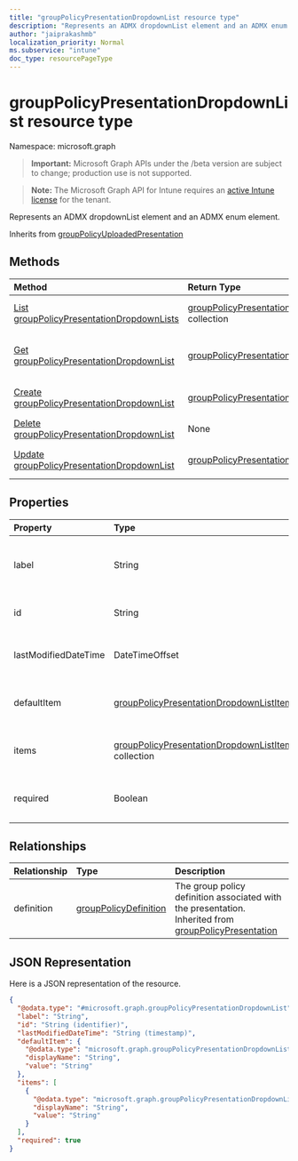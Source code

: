 ```yaml
---
title: "groupPolicyPresentationDropdownList resource type"
description: "Represents an ADMX dropdownList element and an ADMX enum element."
author: "jaiprakashmb"
localization_priority: Normal
ms.subservice: "intune"
doc_type: resourcePageType
---
```


# groupPolicyPresentationDropdownList resource type

Namespace: microsoft.graph
> **Important:** Microsoft Graph APIs under the /beta version are subject to change; production use is not supported.

> **Note:** The Microsoft Graph API for Intune requires an [active Intune license](https://go.microsoft.com/fwlink/?linkid=839381) for the tenant.


Represents an ADMX dropdownList element and an ADMX enum element.


Inherits from [groupPolicyUploadedPresentation](../resources/intune-grouppolicy-grouppolicyuploadedpresentation.md)

## Methods
|Method|Return Type|Description|
|:---|:---|:---|
|[List groupPolicyPresentationDropdownLists](../api/intune-grouppolicy-grouppolicypresentationdropdownlist-list.md)|[groupPolicyPresentationDropdownList](../resources/intune-grouppolicy-grouppolicypresentationdropdownlist.md) collection|List properties and relationships of the [groupPolicyPresentationDropdownList](../resources/intune-grouppolicy-grouppolicypresentationdropdownlist.md) objects.|
|[Get groupPolicyPresentationDropdownList](../api/intune-grouppolicy-grouppolicypresentationdropdownlist-get.md)|[groupPolicyPresentationDropdownList](../resources/intune-grouppolicy-grouppolicypresentationdropdownlist.md)|Read properties and relationships of the [groupPolicyPresentationDropdownList](../resources/intune-grouppolicy-grouppolicypresentationdropdownlist.md) object.|
|[Create groupPolicyPresentationDropdownList](../api/intune-grouppolicy-grouppolicypresentationdropdownlist-create.md)|[groupPolicyPresentationDropdownList](../resources/intune-grouppolicy-grouppolicypresentationdropdownlist.md)|Create a new [groupPolicyPresentationDropdownList](../resources/intune-grouppolicy-grouppolicypresentationdropdownlist.md) object.|
|[Delete groupPolicyPresentationDropdownList](../api/intune-grouppolicy-grouppolicypresentationdropdownlist-delete.md)|None|Deletes a [groupPolicyPresentationDropdownList](../resources/intune-grouppolicy-grouppolicypresentationdropdownlist.md).|
|[Update groupPolicyPresentationDropdownList](../api/intune-grouppolicy-grouppolicypresentationdropdownlist-update.md)|[groupPolicyPresentationDropdownList](../resources/intune-grouppolicy-grouppolicypresentationdropdownlist.md)|Update the properties of a [groupPolicyPresentationDropdownList](../resources/intune-grouppolicy-grouppolicypresentationdropdownlist.md) object.|

## Properties
|Property|Type|Description|
|:---|:---|:---|
|label|String|Localized text label for any presentation entity. The default value is empty. Inherited from [groupPolicyPresentation](../resources/intune-grouppolicy-grouppolicypresentation.md)|
|id|String|Key of the entity. Inherited from [groupPolicyPresentation](../resources/intune-grouppolicy-grouppolicypresentation.md)|
|lastModifiedDateTime|DateTimeOffset|The date and time the entity was last modified. Inherited from [groupPolicyPresentation](../resources/intune-grouppolicy-grouppolicypresentation.md)|
|defaultItem|[groupPolicyPresentationDropdownListItem](../resources/intune-grouppolicy-grouppolicypresentationdropdownlistitem.md)|Localized string value identifying the default choice of the list of items.|
|items|[groupPolicyPresentationDropdownListItem](../resources/intune-grouppolicy-grouppolicypresentationdropdownlistitem.md) collection|Represents a set of localized display names and their associated values.|
|required|Boolean|Requirement to enter a value in the parameter box. The default value is false.|

## Relationships
|Relationship|Type|Description|
|:---|:---|:---|
|definition|[groupPolicyDefinition](../resources/intune-grouppolicy-grouppolicydefinition.md)|The group policy definition associated with the presentation. Inherited from [groupPolicyPresentation](../resources/intune-grouppolicy-grouppolicypresentation.md)|

## JSON Representation
Here is a JSON representation of the resource.
<!-- {
  "blockType": "resource",
  "keyProperty": "id",
  "@odata.type": "microsoft.graph.groupPolicyPresentationDropdownList"
}
-->
``` json
{
  "@odata.type": "#microsoft.graph.groupPolicyPresentationDropdownList",
  "label": "String",
  "id": "String (identifier)",
  "lastModifiedDateTime": "String (timestamp)",
  "defaultItem": {
    "@odata.type": "microsoft.graph.groupPolicyPresentationDropdownListItem",
    "displayName": "String",
    "value": "String"
  },
  "items": [
    {
      "@odata.type": "microsoft.graph.groupPolicyPresentationDropdownListItem",
      "displayName": "String",
      "value": "String"
    }
  ],
  "required": true
}
```
